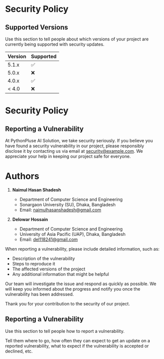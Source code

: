 # Security Policy

## Supported Versions

Use this section to tell people about which versions of your project are
currently being supported with security updates.

| Version | Supported          |
| ------- | ------------------ |
| 5.1.x   | :white_check_mark: |
| 5.0.x   | :x:                |
| 4.0.x   | :white_check_mark: |
| < 4.0   | :x:                |

# Security Policy

## Reporting a Vulnerability

At PythonPluse AI Solution, we take security seriously. If you believe you have found a security vulnerability in our project, please responsibly disclose it by contacting us via email at [security@example.com](mailto:security@example.com). We appreciate your help in keeping our project safe for everyone.

# Authors

1. **Naimul Hasan Shadesh**
   - Department of Computer Science and Engineering
   - Sonargaon University (SU), Dhaka, Bangladesh
   - Email: naimulhasanshadesh@gmail.com

2. **Delowar Hossain**
   - Department of Computer Science and Engineering
   - University of Asia Pacific (UAP), Dhaka, Bangladesh
   - Email: del118241@gmail.com


When reporting a vulnerability, please include detailed information, such as:

- Description of the vulnerability
- Steps to reproduce it
- The affected versions of the project
- Any additional information that might be helpful

Our team will investigate the issue and respond as quickly as possible. We will keep you informed about the progress and notify you once the vulnerability has been addressed.

Thank you for your contribution to the security of our project.




## Reporting a Vulnerability

Use this section to tell people how to report a vulnerability.

Tell them where to go, how often they can expect to get an update on a
reported vulnerability, what to expect if the vulnerability is accepted or
declined, etc.

